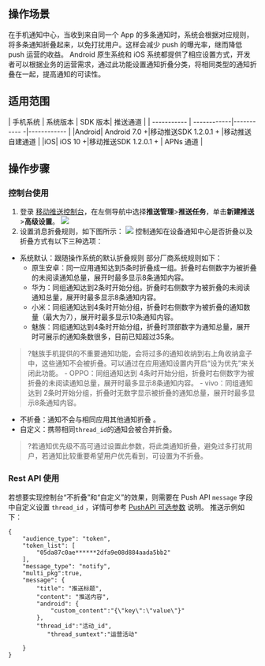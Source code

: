 ## 操作场景
在手机通知中心，当收到来自同一个 App 的多条通知时，系统会根据对应规则，将多条通知折叠起来，以免打扰用户。这样会减少 push 的曝光率，继而降低 push 运营的收益。
Android 原生系统和 iOS 系统都提供了相应设置方式，开发者可以根据业务的运营需求，通过此功能设置通知折叠分类，将相同类型的通知折叠在一起，提高通知的可读性。

## 适用范围

| 手机系统   | 系统版本 | SDK 版本| 推送通道 |
| -----------  | ------------|----------- -|------------ |
|Android| Android 7.0 +|移动推送SDK 1.2.0.1 + |移动推送自建通道 |
|iOS| iOS 10 +|移动推送SDK 1.2.0.1 + | APNs 通道 |

## 操作步骤
### 	控制台使用
1. 登录 [移动推送控制台](https://console.cloud.tencent.com/tpns)，在左侧导航中选择**推送管理**>**推送任务**，单击**新建推送**>**高级设置**。
![](https://qcloudimg.tencent-cloud.cn/raw/55f4a84c9e3d71fc182803b843b3505f.png)
2. 设置消息折叠规则，如下图所示：
![](https://main.qcloudimg.com/raw/9b1a3112e801b9f4ecf1e3f59facaea8.png)
控制通知在设备通知中心是否折叠以及折叠方式有以下三种选项：
 - 系统默认：跟随操作系统的默认折叠规则
部分厂商系统规则如下：
	- 原生安卓：同一应用通知达到5条时折叠成一组。折叠时右侧数字为被折叠的未阅读通知总量，展开时最多显示8条通知内容。
	- 华为：同组通知达到2条时开始分组。折叠时右侧数字为被折叠的未阅读通知总量，展开时最多显示8条通知内容。
	- 小米：同组通知达到4条时开始分组，折叠时右侧数字为被折叠的通知数量（最大为7），展开时最多显示10条通知内容。
	-  魅族：同组通知达到4条时开始分组，折叠时顶部数字为通知总量，展开时可展示的通知条数很多，目前已知超过35条。
>?魅族手机提供的不重要通知功能，会将过多的通知收纳到右上角收纳盒子中，这些通知不会被折叠。可以通过在应用通知设置内开启“设为优先”来关闭此功能。
	-  OPPO：同组通知达到 4条时开始分组，折叠时右侧数字为被折叠的未阅读通知总量，展开时最多显示8条通知内容。
	-  vivo：同组通知达到 2条时开始分组，折叠时无数字显示被折叠的通知总量，展开时最多显示8条通知内容。
 - 不折叠：通知不会与相同应用其他通知折叠 。
 - 自定义：携带相同`thread_id`的通知会被合并折叠。
>?若通知优先级不高可通过设置此参数，将此类通知折叠，避免过多打扰用户，若通知比较重要希望用户优先看到，可设置为不折叠。

### Rest API 使用
若想要实现控制台“不折叠”和“自定义”的效果，则需要在 Push API `message` 字段中自定义设置 `thread_id` ，详情可参考 [PushAPI 可选参数](https://cloud.tencent.com/document/product/548/39064#.E5.8F.AF.E9.80.89.E5.8F.82.E6.95.B0) 说明。
推送示例如下：
```
{
    "audience_type": "token",
    "token_list": [
        "05da87c0ae******2dfa9e08d884aada5bb2"
    ],
    "message_type": "notify",
    "multi_pkg":true,
    "message": {
        "title": "推送标题",
        "content": "推送内容",
        "android": {
            "custom_content":"{\"key\":\"value\"}"
        },
        "thread_id":"活动_id",
		   "thread_sumtext":"运营活动"
				
    }
}
```
